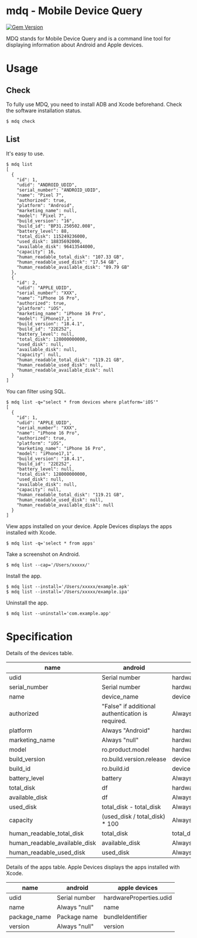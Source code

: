 <!---------------------------->
<!-- multilingual suffix: en, ja -->
<!-- no suffix: en -->
<!---------------------------->

<!-- $ mmg -y README.base.md -->

# mdq - Mobile Device Query

[![Gem Version](https://badge.fury.io/rb/mdq.svg)](https://badge.fury.io/rb/mdq)

MDQ stands for Mobile Device Query and is a command line tool for displaying information about Android and Apple devices.  

# Usage

## Check

To fully use MDQ, you need to install ADB and Xcode beforehand.
Check the software installation status.

```
$ mdq check
```

## List

It's easy to use.

```
$ mdq list
[
  {
    "id": 1,
    "udid": "ANDROID_UDID",
    "serial_number": "ANDROID_UDID",
    "name": "Pixel 7",
    "authorized": true,
    "platform": "Android",
    "marketing_name": null,
    "model": "Pixel 7",
    "build_version": "16",
    "build_id": "BP31.250502.008",
    "battery_level": 88,
    "total_disk": 115249236000,
    "used_disk": 18835692000,
    "available_disk": 96413544000,
    "capacity": 16,
    "human_readable_total_disk": "107.33 GB",
    "human_readable_used_disk": "17.54 GB",
    "human_readable_available_disk": "89.79 GB"
  },
  {
    "id": 2,
    "udid": "APPLE_UDID",
    "serial_number": "XXX",
    "name": "iPhone 16 Pro",
    "authorized": true,
    "platform": "iOS",
    "marketing_name": "iPhone 16 Pro",
    "model": "iPhone17,1",
    "build_version": "18.4.1",
    "build_id": "22E252",
    "battery_level": null,
    "total_disk": 128000000000,
    "used_disk": null,
    "available_disk": null,
    "capacity": null,
    "human_readable_total_disk": "119.21 GB",
    "human_readable_used_disk": null,
    "human_readable_available_disk": null
  }
]
```

You can filter using SQL.

```
$ mdq list -q="select * from devices where platform='iOS'"
[
  {
    "id": 1,
    "udid": "APPLE_UDID",
    "serial_number": "XXX",
    "name": "iPhone 16 Pro",
    "authorized": true,
    "platform": "iOS",
    "marketing_name": "iPhone 16 Pro",
    "model": "iPhone17,1",
    "build_version": "18.4.1",
    "build_id": "22E252",
    "battery_level": null,
    "total_disk": 128000000000,
    "used_disk": null,
    "available_disk": null,
    "capacity": null,
    "human_readable_total_disk": "119.21 GB",
    "human_readable_used_disk": null,
    "human_readable_available_disk": null
  }
]
```

View apps installed on your device.
Apple Devices displays the apps installed with Xcode.

```
$ mdq list -q='select * from apps'
```

Take a screenshot on Android.

```
$ mdq list --cap='/Users/xxxxx/'
```

Install the app.

```
$ mdq list --install='/Users/xxxxx/example.apk'
$ mdq list --install='/Users/xxxxx/example.ipa'
```

Uninstall the app.

```
$ mdq list --uninstall='com.example.app'
```



# Specification

Details of the devices table.

| name | android | apple devices |
| -- | -- | -- |
| udid | Serial number | hardwareProperties.udid |
| serial_number | Serial number | hardwareProperties.serialNumber |
| name | device_name | deviceProperties.name | 
| authorized | "False" if additional authentication is required. | Always "True" |
| platform | Always "Android" | hardwareProperties.platform |
| marketing_name | Always "null" | hardwareProperties.marketingName |
| model | ro.product.model | hardwareProperties.productType |
| build_version | ro.build.version.release | deviceProperties.osVersionNumber |
| build_id | ro.build.id | deviceProperties.osBuildUpdate | 
| battery_level | battery | Always "null" |
| total_disk | df | hardwareProperties.internalStorageCapacity |
| available_disk | df | Always "null" |
| used_disk | total_disk - total_disk | Always "null" |
| capacity | (used_disk / total_disk) * 100 | Always "null" |
| human_readable_total_disk | total_disk | total_disk |
| human_readable_available_disk | available_disk | Always "null" |
| human_readable_used_disk | used_disk | Always "null" |

Details of the apps table.
Apple Devices displays the apps installed with Xcode.

| name | android | apple devices |
| -- | -- | -- |
| udid | Serial number | hardwareProperties.udid |
| name | Always "null" | name |
| package_name | Package name | bundleIdentifier |
| version | Always "null" | version |